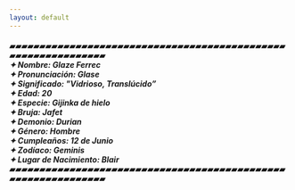 ```yaml
---
layout: default
---
```

####  ▰▰▰▰▰▰▰▰▰▰▰▰▰▰▰▰▰▰▰▰▰▰▰▰▰▰▰▰▰▰▰▰▰▰▰▰▰▰▰▰▰▰▰▰▰▰▰▰▰▰▰▰▰▰▰▰▰▰▰▰▰▰ <br>_**✦ Nombre:** Glaze Ferrec <br> **✦ Pronunciación:** Glase<br> **✦ Significado:** "Vidrioso, Translúcido”<br> **✦ Edad:** 20 <br> **✦ Especie:** Gijinka de hielo <br> **✦ Bruja:** Jafet <br> **✦ Demonio: **Durian <br>** ✦ Género:** Hombre <br> **✦ Cumpleaños:** 12 de Junio <br> **✦ Zodíaco:** Geminis <br> **✦ Lugar de Nacimiento:** Blair_ <br>▰▰▰▰▰▰▰▰▰▰▰▰▰▰▰▰▰▰▰▰▰▰▰▰▰▰▰▰▰▰▰▰▰▰▰▰▰▰▰▰▰▰▰▰▰▰▰▰▰▰▰▰▰▰▰▰▰▰▰▰▰▰

